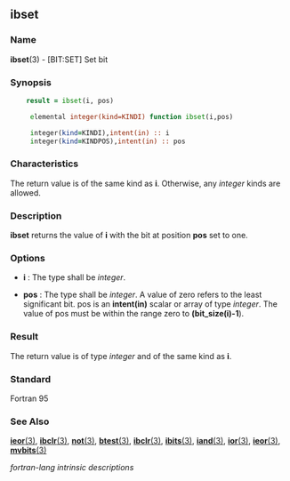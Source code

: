 ## ibset

### **Name**

**ibset**(3) - \[BIT:SET\] Set bit

### **Synopsis**
```fortran
    result = ibset(i, pos)
```
```fortran
     elemental integer(kind=KINDI) function ibset(i,pos)

     integer(kind=KINDI),intent(in) :: i
     integer(kind=KINDPOS),intent(in) :: pos
```
### **Characteristics**

  The return value is of the same kind as **i**. Otherwise,
  any _integer_ kinds are allowed.

### **Description**

**ibset** returns the value of **i** with the bit at position **pos** set to one.

### **Options**

- **i**
  : The type shall be _integer_.

- **pos**
  : The type shall be _integer_. A value of zero refers to the least
  significant bit. pos is an **intent(in)** scalar or array of type
  _integer_. The value of pos must be within the range zero to
  **(bit_size(i)-1**).

### **Result**

The return value is of type _integer_ and of the same kind as **i**.

### **Standard**

Fortran 95

### **See Also**

[**ieor**(3)](#ieor),
[**ibclr**(3)](#ibclr),
[**not**(3)](#not),
[**btest**(3)](#btest),
[**ibclr**(3)](#ibclr),
[**ibits**(3)](#ibits),
[**iand**(3)](#iand),
[**ior**(3)](#ior),
[**ieor**(3)](#ieor),
[**mvbits**(3)](#mvbits)

 _fortran-lang intrinsic descriptions_
